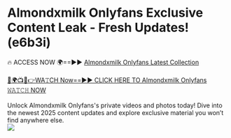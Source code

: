 # Almondxmilk Onlyfans Exclusive Content Leak - Fresh Updates! (e6b3i)

🔥 ACCESS NOW 🌍==►► <a href="https://tinyurl.com/kvy9nzfs" rel="nofollow">Almondxmilk Onlyfans Latest Collection</a>
<br><br>
[🔴🌍📺📱👉WA𝚃CH Now==►► CLICK HERE TO Almondxmilk Onlyfans 𝚆𝙰𝚃𝙲𝙷 NOW](https://tinyurl.com/kvy9nzfs)
<br><br>
Unlock Almondxmilk Onlyfans's private videos and photos today! Dive into the newest 2025 content updates and explore exclusive material you won’t find anywhere else.
<br>
<a href="https://tinyurl.com/kvy9nzfs" rel="nofollow" data-target="animated-image.originalLink"><img src="https://camo.githubusercontent.com/8a4f000d20f83aca3bf7ec5f350d767afa0574a8a352519fd8cfa583a6f93a33/68747470733a2f2f692e696d6775722e636f6d2f644a486b345a712e676966" data-canonical-src="https://i.imgur.com/dJHk4Zq.gif" style="max-width: 100%; display: inline-block;" data-target="animated-image.originalImage"></a>
<br>

